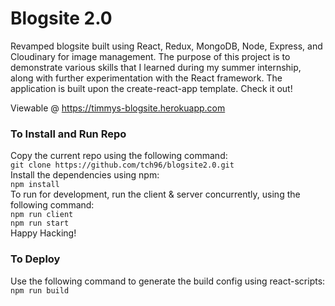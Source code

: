 # Blogsite 2.0

Revamped blogsite built using React, Redux, MongoDB, Node, Express, and Cloudinary for image management. The purpose of this project is to demonstrate various skills that I learned during my summer internship, along with further experimentation with the React framework. The application is built upon the create-react-app template. Check it out!

Viewable @ https://timmys-blogsite.herokuapp.com

### To Install and Run Repo
Copy the current repo using the following command: <br />
```git clone https://github.com/tch96/blogsite2.0.git```
<br/>
Install the dependencies using npm: <br/>
```npm install```
<br/>
To run for development, run the client & server concurrently, using the following command: <br/>
```npm run client```
<br/>
```npm run start```
<br/>
Happy Hacking!
<br/>

### To Deploy
Use the following command to generate the build config using react-scripts:
```npm run build```
